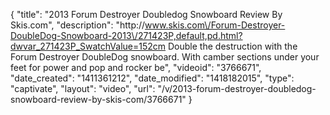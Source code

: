 {
    "title": "2013 Forum Destroyer Doubledog Snowboard Review By Skis.com",
    "description": "http:\/\/www.skis.com\/Forum-Destroyer-DoubleDog-Snowboard-2013\/271423P,default,pd.html?dwvar_271423P_SwatchValue=152cm  Double the destruction with the Forum Destroyer DoubleDog snowboard. With camber sections under your feet for power and pop and rocker be",
    "videoid": "3766671",
    "date_created": "1411361212",
    "date_modified": "1418182015",
    "type": "captivate",
    "layout": "video",
    "url": "\/v\/2013-forum-destroyer-doubledog-snowboard-review-by-skis-com\/3766671"
}